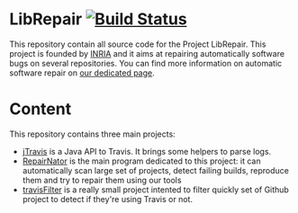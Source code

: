 # LibRepair  [![Build Status](https://travis-ci.org/Spirals-Team/librepair.svg?branch=master)](https://travis-ci.org/Spirals-Team/librepair)

This repository contain all source code for the Project LibRepair.
This project is founded by [INRIA](http://www.inria.fr) and it aims at repairing automatically software bugs on several repositories.
You can find more information on automatic software repair on [our dedicated page](https://team.inria.fr/spirals/research-on-automatic-software-repair/).

# Content

This repository contains three main projects:

  * [jTravis](https://github.com/Spirals-Team/librepair/tree/master/jtravis) is a Java API to Travis. It brings some helpers to parse logs.
  * [RepairNator](https://github.com/Spirals-Team/librepair/tree/master/repairnator) is the main program dedicated to this project: it can automatically scan large set of projects, detect failing builds, reproduce them and try to repair them using our tools
  * [travisFilter](https://github.com/Spirals-Team/librepair/tree/master/travisFilter) is a really small project intented to filter quickly set of Github project to detect if they're using Travis or not.
